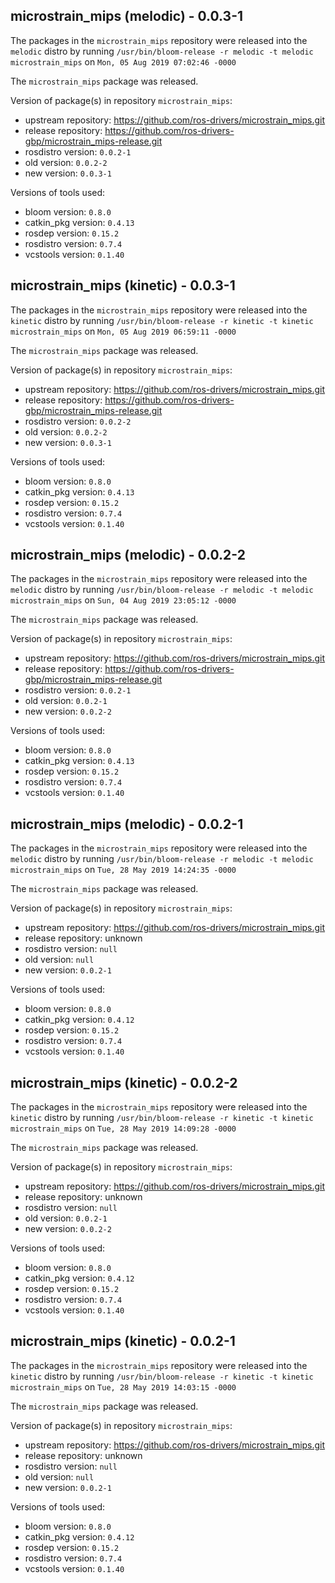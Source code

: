 ## microstrain_mips (melodic) - 0.0.3-1

The packages in the `microstrain_mips` repository were released into the `melodic` distro by running `/usr/bin/bloom-release -r melodic -t melodic microstrain_mips` on `Mon, 05 Aug 2019 07:02:46 -0000`

The `microstrain_mips` package was released.

Version of package(s) in repository `microstrain_mips`:

- upstream repository: https://github.com/ros-drivers/microstrain_mips.git
- release repository: https://github.com/ros-drivers-gbp/microstrain_mips-release.git
- rosdistro version: `0.0.2-1`
- old version: `0.0.2-2`
- new version: `0.0.3-1`

Versions of tools used:

- bloom version: `0.8.0`
- catkin_pkg version: `0.4.13`
- rosdep version: `0.15.2`
- rosdistro version: `0.7.4`
- vcstools version: `0.1.40`


## microstrain_mips (kinetic) - 0.0.3-1

The packages in the `microstrain_mips` repository were released into the `kinetic` distro by running `/usr/bin/bloom-release -r kinetic -t kinetic microstrain_mips` on `Mon, 05 Aug 2019 06:59:11 -0000`

The `microstrain_mips` package was released.

Version of package(s) in repository `microstrain_mips`:

- upstream repository: https://github.com/ros-drivers/microstrain_mips.git
- release repository: https://github.com/ros-drivers-gbp/microstrain_mips-release.git
- rosdistro version: `0.0.2-2`
- old version: `0.0.2-2`
- new version: `0.0.3-1`

Versions of tools used:

- bloom version: `0.8.0`
- catkin_pkg version: `0.4.13`
- rosdep version: `0.15.2`
- rosdistro version: `0.7.4`
- vcstools version: `0.1.40`


## microstrain_mips (melodic) - 0.0.2-2

The packages in the `microstrain_mips` repository were released into the `melodic` distro by running `/usr/bin/bloom-release -r melodic -t melodic microstrain_mips` on `Sun, 04 Aug 2019 23:05:12 -0000`

The `microstrain_mips` package was released.

Version of package(s) in repository `microstrain_mips`:

- upstream repository: https://github.com/ros-drivers/microstrain_mips.git
- release repository: https://github.com/ros-drivers-gbp/microstrain_mips-release.git
- rosdistro version: `0.0.2-1`
- old version: `0.0.2-1`
- new version: `0.0.2-2`

Versions of tools used:

- bloom version: `0.8.0`
- catkin_pkg version: `0.4.13`
- rosdep version: `0.15.2`
- rosdistro version: `0.7.4`
- vcstools version: `0.1.40`


## microstrain_mips (melodic) - 0.0.2-1

The packages in the `microstrain_mips` repository were released into the `melodic` distro by running `/usr/bin/bloom-release -r melodic -t melodic microstrain_mips` on `Tue, 28 May 2019 14:24:35 -0000`

The `microstrain_mips` package was released.

Version of package(s) in repository `microstrain_mips`:

- upstream repository: https://github.com/ros-drivers/microstrain_mips.git
- release repository: unknown
- rosdistro version: `null`
- old version: `null`
- new version: `0.0.2-1`

Versions of tools used:

- bloom version: `0.8.0`
- catkin_pkg version: `0.4.12`
- rosdep version: `0.15.2`
- rosdistro version: `0.7.4`
- vcstools version: `0.1.40`


## microstrain_mips (kinetic) - 0.0.2-2

The packages in the `microstrain_mips` repository were released into the `kinetic` distro by running `/usr/bin/bloom-release -r kinetic -t kinetic microstrain_mips` on `Tue, 28 May 2019 14:09:28 -0000`

The `microstrain_mips` package was released.

Version of package(s) in repository `microstrain_mips`:

- upstream repository: https://github.com/ros-drivers/microstrain_mips.git
- release repository: unknown
- rosdistro version: `null`
- old version: `0.0.2-1`
- new version: `0.0.2-2`

Versions of tools used:

- bloom version: `0.8.0`
- catkin_pkg version: `0.4.12`
- rosdep version: `0.15.2`
- rosdistro version: `0.7.4`
- vcstools version: `0.1.40`


## microstrain_mips (kinetic) - 0.0.2-1

The packages in the `microstrain_mips` repository were released into the `kinetic` distro by running `/usr/bin/bloom-release -r kinetic -t kinetic microstrain_mips` on `Tue, 28 May 2019 14:03:15 -0000`

The `microstrain_mips` package was released.

Version of package(s) in repository `microstrain_mips`:

- upstream repository: https://github.com/ros-drivers/microstrain_mips.git
- release repository: unknown
- rosdistro version: `null`
- old version: `null`
- new version: `0.0.2-1`

Versions of tools used:

- bloom version: `0.8.0`
- catkin_pkg version: `0.4.12`
- rosdep version: `0.15.2`
- rosdistro version: `0.7.4`
- vcstools version: `0.1.40`


